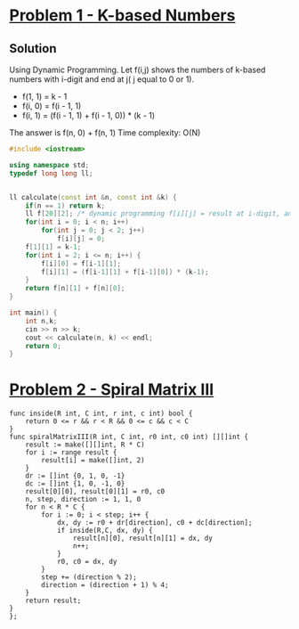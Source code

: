 # [Problem 1 - K-based Numbers](http://acm.timus.ru/problem.aspx?space=1&num=1009)

## Solution

Using Dynamic Programming. Let f(i,j) shows the numbers of k-based numbers with i-digit and end at j( j equal to 0 or 1).

- f(1, 1) = k - 1
- f(i, 0) = f(i - 1, 1)
- f(i, 1) = (f(i - 1, 1) + f(i - 1, 0)) * (k - 1)

The answer is f(n, 0) + f(n, 1)
Time complexity: O(N)

```cpp
#include <iostream>

using namespace std;
typedef long long ll;


ll calculate(const int &n, const int &k) {
    if(n == 1) return k;
    ll f[20][2]; /* dynamic programming f[i][j] = result at i-digit, and end is j (j = 0 or 1) */
    for(int i = 0; i < n; i++)
        for(int j = 0; j < 2; j++)
            f[i][j] = 0;
    f[1][1] = k-1;
    for(int i = 2; i <= n; i++) {
        f[i][0] = f[i-1][1];
        f[i][1] = (f[i-1][1] + f[i-1][0]) * (k-1);
    }
    return f[n][1] + f[n][0];
}

int main() {
    int n,k;
    cin >> n >> k;
    cout << calculate(n, k) << endl;
    return 0;
}
```

# [Problem 2 - Spiral Matrix III](https://leetcode.com/contest/weekly-contest-97/problems/spiral-matrix-iii/)

```golang
func inside(R int, C int, r int, c int) bool {
    return 0 <= r && r < R && 0 <= c && c < C
}
func spiralMatrixIII(R int, C int, r0 int, c0 int) [][]int {
    result := make([][]int, R * C)
    for i := range result {
        result[i] = make([]int, 2)
    }
    dr := []int {0, 1, 0, -1}
    dc := []int {1, 0, -1, 0}
    result[0][0], result[0][1] = r0, c0
    n, step, direction := 1, 1, 0
    for n < R * C {
        for i := 0; i < step; i++ {
            dx, dy := r0 + dr[direction], c0 + dc[direction];
            if inside(R,C, dx, dy) {
                result[n][0], result[n][1] = dx, dy
                n++;
            }
            r0, c0 = dx, dy
        }
        step += (direction % 2);
        direction = (direction + 1) % 4;
    }
    return result;
}
};
```